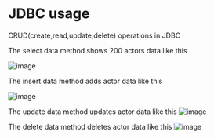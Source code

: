 # JDBC usage
CRUD(create,read,update,delete) operations in JDBC

The select data method shows 200 actors data like this

![image](https://github.com/DeveloperBedirhan/MySQL_Access_via_JDBC/assets/77440477/2ee1b3c2-5052-4d63-a7c1-2368fc8587b2)

The insert data method adds actor data like this

![image](https://github.com/DeveloperBedirhan/MySQL_Access_via_JDBC/assets/77440477/b21219fe-d405-4514-b7a0-44db24a49b74)

The update data method updates actor data like this
![image](https://github.com/DeveloperBedirhan/MySQL_Access_via_JDBC/assets/77440477/d8ba895d-a26e-45e2-9307-1a4004736452)

The delete data method deletes actor data like this
![image](https://github.com/DeveloperBedirhan/MySQL_Access_via_JDBC/assets/77440477/b955947c-5492-4aa2-97f6-f4f6c5608d37)
